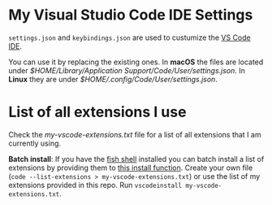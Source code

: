 # My Visual Studio Code IDE Settings

`settings.json` and `keybindings.json` are used to custumize the [VS Code IDE](https://code.visualstudio.com/).

You can use it by replacing the existing ones. In **macOS** the files are located under _\$HOME/Library/Application Support/Code/User/settings.json_. In **Linux** they are under _\$HOME/.config/Code/User/settings.json_.

# List of all extensions I use

Check the *my-vscode-extensions.txt* file for a list of all extensions that I am currently using.

**Batch install**: If you have the [fish shell](https://fishshell.com/) installed you can batch install a list of extensions by providing them to [this install function](https://github.com/al-soup/my-fish-functions/blob/master/vscodeinstall.fish). Create your own file (`code --list-extensions > my-vscode-extensions.txt`) or use the list of my extensions provided in this repo. Run `vscodeinstall my-vscode-extensions.txt`.
